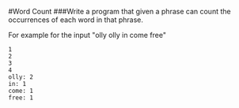 #Word Count
###Write a program that given a phrase can count the occurrences of each word in that phrase.

For example for the input "olly olly in come free"

```
1
2
3
4
olly: 2
in: 1
come: 1
free: 1
```
